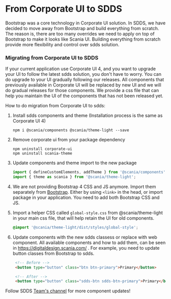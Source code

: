 # From Corporate UI to SDDS

Bootstrap was a core technology in Corporate UI solution. In SDDS, we have decided to move away from Bootstrap and build everything from scratch. The reason is, there are too many overrides we need to apply on top of Bootstrap to make it looks like Scania UI. Building everything from scratch provide more flexibility and control over sdds solution.

### Migrating from Corporate UI to SDDS

If your current application use Corporate UI 4, and you want to upgrade your UI to follow the latest sdds solution, you don't have to worry. You can do upgrade to your UI gradually following our releases. All components that previously available in Corporate UI will be replaced by new UI and we will do gradual releases for those components.
We provide a css file that can help you maintain the UI of the components that has not been released yet.

How to do migration from Corporate UI to sdds:

1. Install sdds components and theme (Installation process is the same as Corporate UI 4)
   
   ```shell
   npm i @scania/components @scania/theme-light --save
   ```

2. Remove corporate ui from your package dependency

   ```shell
   npm uninstall corporate-ui
   npm uninstall scania-theme
   ```

3. Update components and theme import to the new package

   ```js
   import { defineCustomElements, addTheme } from '@scania/components';
   import { theme as scania } from '@scania/theme-light';
   ```

4. We are not providing Bootstrap 4 CSS and JS anymore. Import them separately from [Bootstrap](https://getbootstrap.com/docs/4.6/getting-started/introduction/). Either by using `<link>` in the head, or import package in your application. You need to add both Bootstrap CSS and JS.

5. Import a helper CSS called `global-style.css` from @scania/theme-light in your main css file, that will help retain the UI for old components.

   ```css
   @import '@scania/theme-light/dist/styles/global-style';
   ```

6. Update components with the new sdds classess or replace with web component. All available components and how to add them, can be seen in https://digitaldesign.scania.com/ . For example, you need to update button classes from Bootstrap to sdds.

   ```html
    <!-- Before -->
    <button type="button" class="btn btn-primary">Primary</button>

    <!-- After -->
    <button type="button" class="sdds-btn sdds-btn-primary">Primary</button>

   ```

Follow SDDS [Team's channel](https://teams.microsoft.com/l/team/19%3a1257007a64d44c64954acca27a9d4b46%40thread.skype/conversations?groupId=79f9bfeb-73e2-424d-9477-b236191ece5e&tenantId=3bc062e4-ac9d-4c17-b4dd-3aad637ff1ac) for more component updates!





